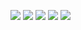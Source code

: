 <a><img src="https://img.shields.io/badge/label-java-blue"/></a>
<a><img src="https://img.shields.io/badge/label-springBoot-green"/></a>
<a><img src="https://img.shields.io/badge/label-c%2B%2B-red"/></a>
<a><img src="https://img.shields.io/badge/label-MySQL-blue"/></a>
<a href="https://github.com/devxb/gitanimals">
  <img src="https://render.gitanimals.org/farms/aitchhhan"/>
</a>
